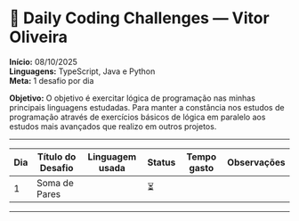 # 🧩 Daily Coding Challenges — Vitor Oliveira

**Início:** 08/10/2025  
**Linguagens:** TypeScript, Java e Python  
**Meta:** 1 desafio por dia

**Objetivo:** O objetivo é exercitar lógica de programação nas minhas principais linguagens estudadas.
Para manter a constância nos estudos de programação através de exercícios básicos de lógica em paralelo
aos estudos mais avançados que realizo em outros projetos.

---

| Dia | Título do Desafio | Linguagem usada | Status | Tempo gasto | Observações |
| --- | ----------------- | --------------- | ------ | ----------- | ----------- |
| 1   | Soma de Pares     |                 | ⏳     |             |             |

---
